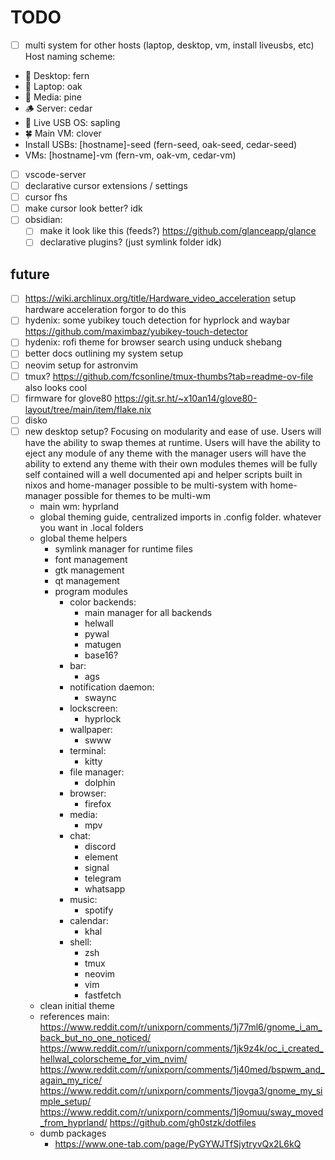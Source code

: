 # TODO

- [ ] multi system for other hosts (laptop, desktop, vm, install liveusbs, etc) Host naming scheme:

- 🌿 Desktop: fern
- 🌳 Laptop: oak
- 🌲 Media: pine
- 🪵 Server: cedar
- 🌱 Live USB OS: sapling
- 🍀 Main VM: clover
- Install USBs: [hostname]-seed (fern-seed, oak-seed, cedar-seed)
- VMs: [hostname]-vm (fern-vm, oak-vm, cedar-vm)

- [ ] vscode-server
- [ ] declarative cursor extensions / settings
- [ ] cursor fhs
- [ ] make cursor look better? idk
- [ ] obsidian:
  - [ ] make it look like this (feeds?) <https://github.com/glanceapp/glance>
  - [ ] declarative plugins? (just symlink folder idk)

## future

- [ ] <https://wiki.archlinux.org/title/Hardware_video_acceleration> setup hardware acceleration forgor to do this
- [ ] hydenix: some yubikey touch detection for hyprlock and waybar <https://github.com/maximbaz/yubikey-touch-detector>
- [ ] hydenix: rofi theme for browser search using unduck shebang
- [ ] better docs outlining my system setup
- [ ] neovim setup for astronvim
- [ ] tmux? <https://github.com/fcsonline/tmux-thumbs?tab=readme-ov-file> also looks cool
- [ ] firmware for glove80 <https://git.sr.ht/~x10an14/glove80-layout/tree/main/item/flake.nix>
- [ ] disko
- [ ] new desktop setup?
  Focusing on modularity and ease of use.
  Users will have the ability to swap themes at runtime.
  Users will have the ability to eject any module of any theme with the manager
  users will have the ability to extend any theme with their own modules
  themes will be fully self contained will a well documented api and helper scripts
  built in nixos and home-manager
  possible to be multi-system with home-manager
  possible for themes to be multi-wm
  - main wm: hyprland
  - global theming guide, centralized imports in .config folder. whatever you want in .local folders
  - global theme helpers
    - symlink manager for runtime files
    - font management
    - gtk management
    - qt management
    - program modules
      - color backends:
        - main manager for all backends
        - helwall
        - pywal
        - matugen
        - base16?
      - bar:
        - ags
      - notification daemon:
        - swaync
      - lockscreen:
        - hyprlock
      - wallpaper:
        - swww
      - terminal:
        - kitty
      - file manager:
        - dolphin
      - browser:
        - firefox
      - media:
        - mpv
      - chat:
        - discord
        - element
        - signal
        - telegram
        - whatsapp
      - music:
        - spotify
      - calendar:
        - khal
      - shell:
        - zsh
        - tmux
        - neovim
        - vim
        - fastfetch
  - clean initial theme
  - references
    main: <https://www.reddit.com/r/unixporn/comments/1j77ml6/gnome_i_am_back_but_no_one_noticed/>
    <https://www.reddit.com/r/unixporn/comments/1jk9z4k/oc_i_created_hellwal_colorscheme_for_vim_nvim/>
    <https://www.reddit.com/r/unixporn/comments/1j40med/bspwm_and_again_my_rice/>
    <https://www.reddit.com/r/unixporn/comments/1jovga3/gnome_my_simple_setup/>
    <https://www.reddit.com/r/unixporn/comments/1j9omuu/sway_moved_from_hyprland/>
    <https://github.com/gh0stzk/dotfiles>
  - dumb packages
    - <https://www.one-tab.com/page/PyGYWJTfSjytryvQx2L6kQ>
